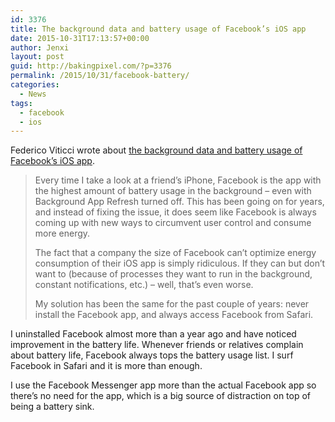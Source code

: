 ```yaml
---
id: 3376
title: The background data and battery usage of Facebook’s iOS app
date: 2015-10-31T17:13:57+00:00
author: Jenxi
layout: post
guid: http://bakingpixel.com/?p=3376
permalink: /2015/10/31/facebook-battery/
categories:
  - News
tags:
  - facebook
  - ios
---
```

Federico Viticci wrote about [the background data and battery usage of Facebook’s iOS app](https://www.macstories.net/linked/the-background-data-and-battery-usage-of-facebooks-ios-app/).

> Every time I take a look at a friend&#8217;s iPhone, Facebook is the app with the highest amount of battery usage in the background – even with Background App Refresh turned off. This has been going on for years, and instead of fixing the issue, it does seem like Facebook is always coming up with new ways to circumvent user control and consume more energy.
> 
> The fact that a company the size of Facebook can&#8217;t optimize energy consumption of their iOS app is simply ridiculous. If they can but don&#8217;t want to (because of processes they want to run in the background, constant notifications, etc.) – well, that&#8217;s even worse.
> 
> My solution has been the same for the past couple of years: never install the Facebook app, and always access Facebook from Safari. 

I uninstalled Facebook almost more than a year ago and have noticed improvement in the battery life. Whenever friends or relatives complain about battery life, Facebook always tops the battery usage list. I surf Facebook in Safari and it is more than enough.

I use the Facebook Messenger app more than the actual Facebook app so there&#8217;s no need for the app, which is a big source of distraction on top of being a battery sink.